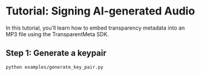 # Tutorial: Signing AI-generated Audio

In this tutorial, you’ll learn how to embed transparency metadata
into an MP3 file using the TransparentMeta SDK.

## Step 1: Generate a keypair

```bash
python examples/generate_key_pair.py